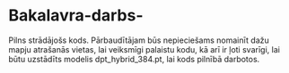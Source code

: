 ﻿# Bakalavra-darbs-
Pilns strādājošs kods. Pārbaudītājam būs nepieciešams nomainīt dažu mapju atrašanās vietas, lai veiksmīgi palaistu kodu, kā arī ir ļoti svarīgi, lai būtu uzstādīts modelis dpt_hybrid_384.pt, lai kods pilnībā darbotos.
